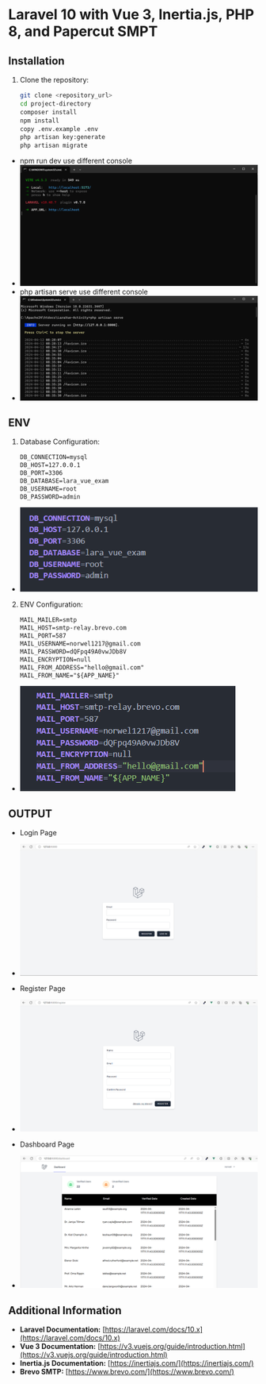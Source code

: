# Laravel 10 with Vue 3, Inertia.js, PHP 8, and Papercut SMPT

## Installation

1. Clone the repository:
    ```bash
   git clone <repository_url>
   cd project-directory
   composer install
   npm install
   copy .env.example .env
   php artisan key:generate
   php artisan migrate

- npm run dev use different console
- ![alt text](image-6.png)
- php artisan serve use different console
- ![alt text](image-5.png)
## ENV 
1. Database Configuration:
    ```
    DB_CONNECTION=mysql
    DB_HOST=127.0.0.1
    DB_PORT=3306
    DB_DATABASE=lara_vue_exam
    DB_USERNAME=root
    DB_PASSWORD=admin

- ![alt text](image.png)

2. ENV Configuration:
    ```
   MAIL_MAILER=smtp
   MAIL_HOST=smtp-relay.brevo.com
   MAIL_PORT=587
   MAIL_USERNAME=norwel1217@gmail.com
   MAIL_PASSWORD=dQFpq49A0vwJDb8V
   MAIL_ENCRYPTION=null
   MAIL_FROM_ADDRESS="hello@gmail.com"
   MAIL_FROM_NAME="${APP_NAME}"

- ![alt text](image-1.png)

## OUTPUT
- Login Page
- ![alt text](image-2.png)

- Register Page
- ![alt text](image-3.png)

- Dashboard Page
- ![alt text](image-4.png)

## Additional Information

- **Laravel Documentation:** [https://laravel.com/docs/10.x](https://laravel.com/docs/10.x)
- **Vue 3 Documentation:** [https://v3.vuejs.org/guide/introduction.html](https://v3.vuejs.org/guide/introduction.html)
- **Inertia.js Documentation:** [https://inertiajs.com/](https://inertiajs.com/)
- **Brevo SMTP:** [https://www.brevo.com/](https://www.brevo.com/)
